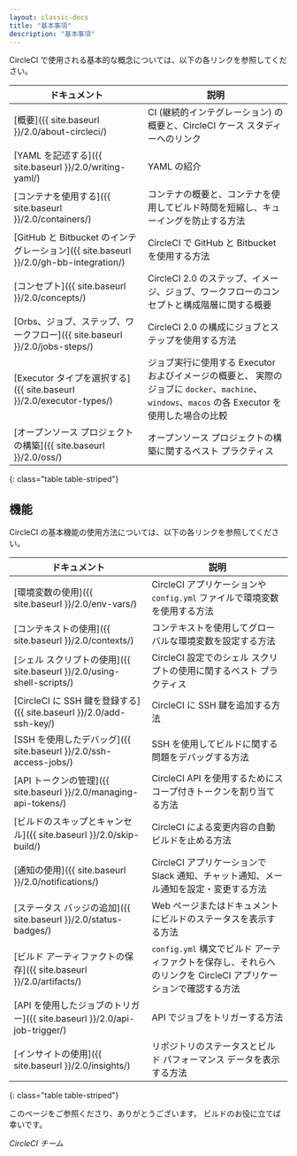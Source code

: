 ```yaml
---
layout: classic-docs
title: "基本事項"
description: "基本事項"
---
```



CircleCI で使用される基本的な概念については、以下の各リンクを参照してください。

| ドキュメント                                                                     | 説明                                                                                                   |
| -------------------------------------------------------------------------- | ---------------------------------------------------------------------------------------------------- |
| [概要]({{ site.baseurl }}/2.0/about-circleci/)                               | CI (継続的インテグレーション) の概要と、CircleCI ケース スタディーへのリンク                                                       |
| [YAML を記述する]({{ site.baseurl }}/2.0/writing-yaml/)                         | YAML の紹介                                                                                             |
| [コンテナを使用する]({{ site.baseurl }}/2.0/containers/)                            | コンテナの概要と、コンテナを使用してビルド時間を短縮し、キューイングを防止する方法                                                            |
| [GitHub と Bitbucket のインテグレーション]({{ site.baseurl }}/2.0/gh-bb-integration/) | CircleCI で GitHub と Bitbucket を使用する方法                                                                |
| [コンセプト]({{ site.baseurl }}/2.0/concepts/)                                  | CircleCI 2.0 のステップ、イメージ、ジョブ、ワークフローのコンセプトと構成階層に関する概要                                                  |
| [Orbs、ジョブ、ステップ、ワークフロー]({{ site.baseurl }}/2.0/jobs-steps/)                 | CircleCI 2.0 の構成にジョブとステップを使用する方法                                                                     |
| [Executor タイプを選択する]({{ site.baseurl }}/2.0/executor-types/)                | ジョブ実行に使用する Executor およびイメージの概要と、 実際のジョブに `docker`、`machine`、`windows`、`macos` の各 Executor を使用した場合の比較 |
| [オープンソース プロジェクトの構築]({{ site.baseurl }}/2.0/oss/)                           | オープンソース プロジェクトの構築に関するベスト プラクティス                                                                      |
{: class="table table-striped"}

## 機能

CircleCI の基本機能の使用方法については、以下の各リンクを参照してください。

| ドキュメント                                                       | 説明                                                                  |
| ------------------------------------------------------------ | ------------------------------------------------------------------- |
| [環境変数の使用]({{ site.baseurl }}/2.0/env-vars/)                  | CircleCI アプリケーションや `config.yml` ファイルで環境変数を使用する方法                    |
| [コンテキストの使用]({{ site.baseurl }}/2.0/contexts/)                | コンテキストを使用してグローバルな環境変数を設定する方法                                        |
| [シェル スクリプトの使用]({{ site.baseurl }}/2.0/using-shell-scripts/)  | CircleCI 設定でのシェル スクリプトの使用に関するベスト プラクティス                             |
| [CircleCI に SSH 鍵を登録する]({{ site.baseurl }}/2.0/add-ssh-key/) | CircleCI に SSH 鍵を追加する方法                                             |
| [SSH を使用したデバッグ]({{ site.baseurl }}/2.0/ssh-access-jobs/)     | SSH を使用してビルドに関する問題をデバッグする方法                                         |
| [API トークンの管理]({{ site.baseurl }}/2.0/managing-api-tokens/)   | CircleCI API を使用するためにスコープ付きトークンを割り当てる方法                             |
| [ビルドのスキップとキャンセル]({{ site.baseurl }}/2.0/skip-build/)         | CircleCI による変更内容の自動ビルドを止める方法                                        |
| [通知の使用]({{ site.baseurl }}/2.0/notifications/)               | CircleCI アプリケーションで Slack 通知、チャット通知、メール通知を設定・変更する方法                  |
| [ステータス バッジの追加]({{ site.baseurl }}/2.0/status-badges/)        | Web ページまたはドキュメントにビルドのステータスを表示する方法                                   |
| [ビルド アーティファクトの保存]({{ site.baseurl }}/2.0/artifacts/)         | `config.yml` 構文でビルド アーティファクトを保存し、それらへのリンクを CircleCI アプリケーションで確認する方法 |
| [API を使用したジョブのトリガー]({{ site.baseurl }}/2.0/api-job-trigger/) | API でジョブをトリガーする方法                                                   |
| [インサイトの使用]({{ site.baseurl }}/2.0/insights/)                 | リポジトリのステータスとビルド パフォーマンス データを表示する方法                                  |
{: class="table table-striped"}

このページをご参照くださり、ありがとうございます。 ビルドのお役に立てば幸いです。

*CircleCI チーム*